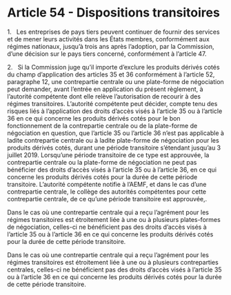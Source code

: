 # Article 54 - Dispositions transitoires


1.   Les entreprises de pays tiers peuvent continuer de fournir des services et de mener leurs activités dans les États membres, conformément aux régimes nationaux, jusqu’à trois ans après l’adoption, par la Commission, d’une décision sur le pays tiers concerné, conformément à l’article 47.

2.   Si la Commission juge qu’il importe d’exclure les produits dérivés cotés du champ d’application des articles 35 et 36 conformément à l’article 52, paragraphe 12, une contrepartie centrale ou une plate-forme de négociation peut demander, avant l’entrée en application du présent règlement, à l’autorité compétente dont elle relève l’autorisation de recourir à des régimes transitoires. L’autorité compétente peut décider, compte tenu des risques liés à l’application des droits d’accès visés à l’article 35 ou à l’article 36 en ce qui concerne les produits dérivés cotés pour le bon fonctionnement de la contrepartie centrale ou de la plate-forme de négociation en question, que l’article 35 ou l’article 36 n’est pas applicable à ladite contrepartie centrale ou à ladite plate-forme de négociation pour les produits dérivés cotés, durant une période transitoire s’étendant jusqu’au 3 juillet 2019. Lorsqu’une période transitoire de ce type est approuvée, la contrepartie centrale ou la plate-forme de négociation ne peut pas bénéficier des droits d’accès visés à l’article 35 ou à l’article 36, en ce qui concerne les produits dérivés cotés pour la durée de cette période transitoire. L’autorité compétente notifie à l’AEMF, et dans le cas d’une contrepartie centrale, le collège des autorités compétentes pour cette contrepartie centrale, de ce qu’une période transitoire est approuvée,.

Dans le cas où une contrepartie centrale qui a reçu l’agrément pour les régimes transitoires est étroitement liée à une ou à plusieurs plates-formes de négociation, celles-ci ne bénéficient pas des droits d’accès visés à l’article 35 ou à l’article 36 en ce qui concerne les produits dérivés cotés pour la durée de cette période transitoire.

Dans le cas où une contrepartie centrale qui a reçu l’agrément pour les régimes transitoires est étroitement liée à une ou à plusieurs contreparties centrales, celles-ci ne bénéficient pas des droits d’accès visés à l’article 35 ou à l’article 36 en ce qui concerne les produits dérivés cotés pour la durée de cette période transitoire.
